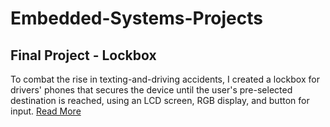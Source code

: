 # Embedded-Systems-Projects


## Final Project - Lockbox 
To combat the rise in texting-and-driving accidents, I created a lockbox for drivers' phones that secures the device until the user's pre-selected destination is reached, using an LCD screen, RGB display, and button for input. [Read More](https://github.com/fqkammona/Embedded-Systems-Projects/tree/main/FinalProject-Lockbox)
